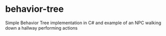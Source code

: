 # behavior-tree
Simple Behavior Tree implementation in C# and example of an NPC walking down a hallway performing actions
